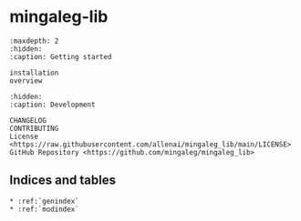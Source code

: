 # **mingaleg-lib**

```{toctree}
:maxdepth: 2
:hidden:
:caption: Getting started

installation
overview
```

```{toctree}
:hidden:
:caption: Development

CHANGELOG
CONTRIBUTING
License <https://raw.githubusercontent.com/allenai/mingaleg_lib/main/LICENSE>
GitHub Repository <https://github.com/mingaleg/mingaleg_lib>
```

## Indices and tables

```{eval-rst}
* :ref:`genindex`
* :ref:`modindex`
```
